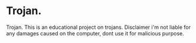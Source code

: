 # Trojan.
Trojan.
This is an educational project on trojans. Disclaimer i'm not liable for any damages caused on the computer, dont use it for malicious purpose. 
